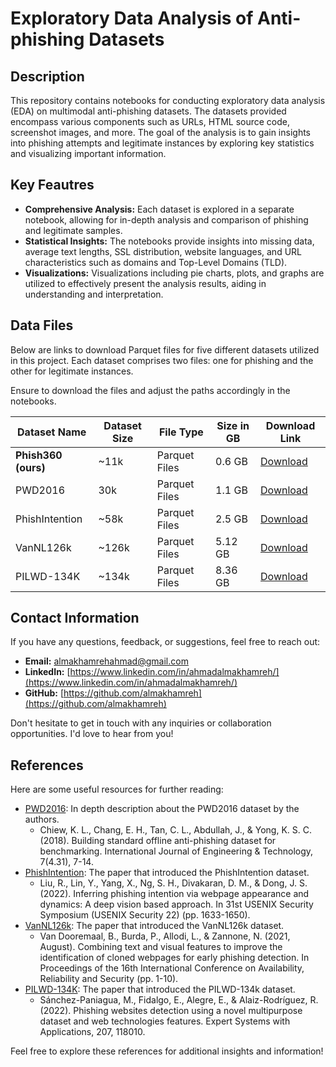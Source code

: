 # Exploratory Data Analysis of Anti-phishing Datasets

## Description
This repository contains notebooks for conducting exploratory data analysis (EDA) on multimodal anti-phishing datasets. The datasets provided encompass various components such as URLs, HTML source code, screenshot images, and more. The goal of the analysis is to gain insights into phishing attempts and legitimate instances by exploring key statistics and visualizing important information.

## Key Feautres

- **Comprehensive Analysis:** Each dataset is explored in a separate notebook, allowing for in-depth analysis and comparison of phishing and legitimate samples.
- **Statistical Insights:** The notebooks provide insights into missing data, average text lengths, SSL distribution, website languages, and URL characteristics such as domains and Top-Level Domains (TLD).
- **Visualizations:** Visualizations including pie charts, plots, and graphs are utilized to effectively present the analysis results, aiding in understanding and interpretation.

## Data Files

Below are links to download Parquet files for five different datasets utilized in this project. Each dataset comprises two files: one for phishing and the other for legitimate instances.

Ensure to download the files and adjust the paths accordingly in the notebooks.

| Dataset Name | Dataset Size |  File Type              | Size in GB   |  Download Link   |
|--------------|---------------|---------|-------------------------------------------|--------------|
| **Phish360 (ours)** | ~11k | Parquet Files    | 0.6 GB | [Download](https://drive.google.com/drive/u/3/folders/1ulQYtb63pZlhgcKMuTeiDze1onsY1yKT)  |
| PWD2016       | 30k | Parquet Files    |  1.1 GB | [Download](https://drive.google.com/drive/folders/1IWip7RW_p8iISYMAT-Db_pFIp4BWb_sn?usp=drive_link)  |
| PhishIntention | ~58k | Parquet Files    | 2.5 GB | [Download](https://drive.google.com/drive/folders/1VsApDC3kYFu7HJ2joYN-klG4jIvOQLkQ?usp=drive_link) | 
| VanNL126k | ~126k| Parquet Files    |  5.12 GB | [Download](https://drive.google.com/drive/folders/1JzcYGREyEewglE-uWWZqdQA8Sz0iBiWh?usp=drive_link) |
| PILWD-134K | ~134k | Parquet Files    |  8.36 GB | [Download](https://drive.google.com/drive/u/4/folders/1TYwUehoq4pFGYnvn8iXQqtSbS788mgLi)  |




## Contact Information

If you have any questions, feedback, or suggestions, feel free to reach out:

- **Email:** almakhamrehahmad@gmail.com
- **LinkedIn:** [https://www.linkedin.com/in/ahmadalmakhamreh/](https://www.linkedin.com/in/ahmadalmakhamreh/)
- **GitHub:** [https://github.com/almakhamreh](https://github.com/almakhamreh)

Don't hesitate to get in touch with any inquiries or collaboration opportunities. I'd love to hear from you!



## References

Here are some useful resources for further reading:

- [PWD2016](https://www.researchgate.net/profile/Colin-Choon-Lin-Tan/publication/329554848_Building_Standard_Offline_Anti-phishing_Dataset_for_Benchmarking/links/5c0f24374585157ac1b9194e/Building-Standard-Offline-Anti-phishing-Dataset-for-Benchmarking.pdf): In depth description about the PWD2016 dataset by the authors.
  - Chiew, K. L., Chang, E. H., Tan, C. L., Abdullah, J., & Yong, K. S. C. (2018). Building standard offline anti-phishing dataset for benchmarking. International Journal of Engineering & Technology, 7(4.31), 7-14.
- [PhishIntention](https://www.usenix.org/system/files/sec22-liu-ruofan.pdf): The paper that introduced the PhishIntention dataset.
    - Liu, R., Lin, Y., Yang, X., Ng, S. H., Divakaran, D. M., & Dong, J. S. (2022). Inferring phishing intention via webpage appearance and dynamics: A deep vision based approach. In 31st USENIX Security Symposium (USENIX Security 22) (pp. 1633-1650).
- [VanNL126k](https://dl.acm.org/doi/abs/10.1145/3465481.3470112): The paper that introduced the VanNL126k dataset.
  - Van Dooremaal, B., Burda, P., Allodi, L., & Zannone, N. (2021, August). Combining text and visual features to improve the identification of cloned webpages for early phishing detection. In Proceedings of the 16th International Conference on Availability, Reliability and Security (pp. 1-10).
- [PILWD-134K](https://www.sciencedirect.com/science/article/pii/S0957417422012301): The paper that introduced the PILWD-134k dataset.
  - Sánchez-Paniagua, M., Fidalgo, E., Alegre, E., & Alaiz-Rodríguez, R. (2022). Phishing websites detection using a novel multipurpose dataset and web technologies features. Expert Systems with Applications, 207, 118010.

Feel free to explore these references for additional insights and information!
